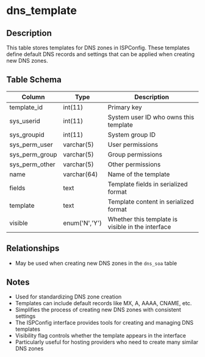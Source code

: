 # dns_template

## Description
This table stores templates for DNS zones in ISPConfig. These templates define default DNS records and settings that can be applied when creating new DNS zones.

## Table Schema
| Column | Type | Description |
|--------|------|-------------|
| template_id | int(11) | Primary key |
| sys_userid | int(11) | System user ID who owns this template |
| sys_groupid | int(11) | System group ID |
| sys_perm_user | varchar(5) | User permissions |
| sys_perm_group | varchar(5) | Group permissions |
| sys_perm_other | varchar(5) | Other permissions |
| name | varchar(64) | Name of the template |
| fields | text | Template fields in serialized format |
| template | text | Template content in serialized format |
| visible | enum('N','Y') | Whether this template is visible in the interface |

## Relationships
- May be used when creating new DNS zones in the `dns_soa` table

## Notes
- Used for standardizing DNS zone creation
- Templates can include default records like MX, A, AAAA, CNAME, etc.
- Simplifies the process of creating new DNS zones with consistent settings
- The ISPConfig interface provides tools for creating and managing DNS templates
- Visibility flag controls whether the template appears in the interface
- Particularly useful for hosting providers who need to create many similar DNS zones
